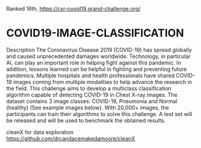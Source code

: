 Ranked 16th, https://cxr-covid19.grand-challenge.org/
# COVID19-IMAGE-CLASSIFICATION
Description The Coronavirus Disease 2019 (COVID-19) has spread globally and caused unprecedented damages worldwide. Technology, in particular AI, can play an important role in helping fight against this pandemic. In addition, lessons learned can be helpful in fighting and preventing future pandemics. Multiple hospitals and health professionals have shared COVID-19 images coming from multiple modalities to help advance the research in the field.  This challenge aims to develop a multiclass classification algorithm capable of detecting COVID-19 in Chest X-ray images. The dataset contains 3 image classes: COVID-19, Pneumonia and Normal (healthy) (See example images below). With 20,000+ images, the participants can train their algorithms to solve this challenge. A test set will be released and will be used to benchmark the obtained results.


cleanX for data exploration https://github.com/drcandacemakedamoore/cleanX

